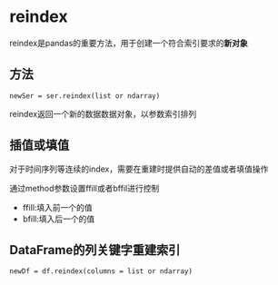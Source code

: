 # reindex

reindex是pandas的重要方法，用于创建一个符合索引要求的**新对象**
## 方法

    newSer = ser.reindex(list or ndarray)
   
reindex返回一个新的数据数据对象，以参数索引排列

## 插值或填值

对于时间序列等连续的index，需要在重建时提供自动的差值或者填值操作

通过method参数设置ffill或者bffil进行控制

+ ffill:填入前一个的值
+ bfill:填入后一个的值


## DataFrame的列关键字重建索引

    newDf = df.reindex(columns = list or ndarray)
    
